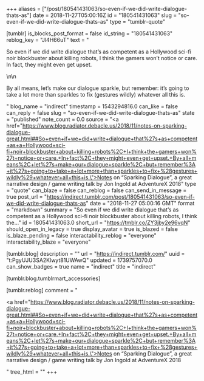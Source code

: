 +++
aliases = ["/post/180541431063/so-even-if-we-did-write-dialogue-thats-as"]
date = 2018-11-27T05:00:16Z
id = "180541431063"
slug = "so-even-if-we-did-write-dialogue-thats-as"
type = "tumblr-quote"

[tumblr]
is_blocks_post_format = false
id_string = "180541431063"
reblog_key = "Jl4H66uT"
text = "<p>So even if we did write dialogue that&rsquo;s as competent as a Hollywood sci-fi noir blockbuster about killing robots, I think the gamers won&rsquo;t notice or care. In fact, they might even get upset.</p>\n\n<p>By all means, let&rsquo;s make our dialogue sparkle, but remember: it&rsquo;s going to take a lot more than sparkles to fix (gestures wildly) whatever all this is.</p>"
blog_name = "indirect"
timestamp = 1543294816.0
can_like = false
can_reply = false
slug = "so-even-if-we-did-write-dialogue-thats-as"
state = "published"
note_count = 0.0
source = "<a href=\"https://www.blog.radiator.debacle.us/2018/11/notes-on-sparking-dialogue-great.html##So+even+if+we+did+write+dialogue+that%27s+as+competent+as+a+Hollywood+sci-fi+noir+blockbuster+about+killing+robots%2C+I+think+the+gamers+won%27t+notice+or+care.+In+fact%2C+they+might+even+get+upset.+By+all+means%2C+let%27s+make+our+dialogue+sparkle%2C+but+remember%3A+it%27s+going+to+take+a+lot+more+than+sparkles+to+fix+%28gestures+wildly%29+whatever+all+this+is.\">Notes on &ldquo;Sparking Dialogue&rdquo;, a great narrative design / game writing talk by Jon Ingold at AdventureX 2018</a>"
type = "quote"
can_blaze = false
can_reblog = false
can_send_in_message = true
post_url = "https://indirect.tumblr.com/post/180541431063/so-even-if-we-did-write-dialogue-thats-as"
date = "2018-11-27 05:00:16 GMT"
format = "markdown"
summary = "So even if we did write dialogue that’s as competent as a Hollywood sci-fi noir blockbuster about killing robots, I think the..."
id = 180541431063.0
short_url = "https://tmblr.co/ZY3jby2e96vqN"
should_open_in_legacy = true
display_avatar = true
is_blazed = false
is_blaze_pending = false
interactability_reblog = "everyone"
interactability_blaze = "everyone"

[tumblr.blog]
description = ""
url = "https://indirect.tumblr.com/"
uuid = "t:PgyUJU3SA2Klwyt81UWAwQ"
updated = 1739757070.0
can_show_badges = true
name = "indirect"
title = "indirect"

[tumblr.blog.tumblrmart_accessories]

[tumblr.reblog]
comment = "<p><a href=\"https://www.blog.radiator.debacle.us/2018/11/notes-on-sparking-dialogue-great.html##So+even+if+we+did+write+dialogue+that%27s+as+competent+as+a+Hollywood+sci-fi+noir+blockbuster+about+killing+robots%2C+I+think+the+gamers+won%27t+notice+or+care.+In+fact%2C+they+might+even+get+upset.+By+all+means%2C+let%27s+make+our+dialogue+sparkle%2C+but+remember%3A+it%27s+going+to+take+a+lot+more+than+sparkles+to+fix+%28gestures+wildly%29+whatever+all+this+is.\">Notes on “Sparking Dialogue”, a great narrative design / game writing talk by Jon Ingold at AdventureX 2018</a></p>"
tree_html = ""
+++
